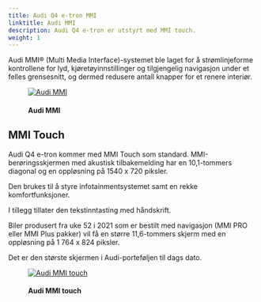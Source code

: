 ```yaml
---
title: Audi Q4 e-tron MMI
linktitle: Audi MMI
description: Audi Q4 e-tron er utstyrt med MMI touch. 
weight: 1
---
```

<!-- markdownlint-disable MD033 -->
Audi MMI® (Multi Media Interface)-systemet ble laget for å strømlinjeforme kontrollene for lyd, kjøretøyinnstillinger og tilgjengelig navigasjon under et felles grensesnitt, og dermed redusere antall knapper for et renere interiør.

<figure>
    <a href="https://media.electrichasgoneaudi.net/multimedia/models/q4-e-tron/technology/uiandoperations/mmi/mmi2.jpg">
        <img src="https://media.electrichasgoneaudi.net/multimedia/models/q4-e-tron/technology/uiandoperations/mmi/mmi2s.jpg"
        class="img-fluid" alt="Audi MMI" title="Audi MMI">
    </a>
    <figcaption><h4>Audi MMI</h4></figcaption>
</figure>

## MMI Touch

Audi Q4 e-tron kommer med MMI Touch som standard. MMI-berøringsskjermen med akustisk tilbakemelding har en 10,1-tommers diagonal og en oppløsning på 1540 x 720 piksler.

Den brukes til å styre infotainmentsystemet samt en rekke komfortfunksjoner.

I tillegg tillater den tekstinntasting med håndskrift.

Biler produsert fra uke 52 i 2021 som er bestilt med navigasjon (MMI PRO eller MMI Plus pakker) vil få en større 11,6-tommers skjerm med en oppløsning på 1 764 x 824 piksler.

Det er den største skjermen i Audi-porteføljen til dags dato.

<figure>
    <a href="https://media.electrichasgoneaudi.net/multimedia/models/q4-e-tron/technology/uiandoperations/mmi/mmi.jpg">
        <img src="https://media.electrichasgoneaudi.net/multimedia/models/q4-e-tron/technology/uiandoperations/mmi/mmis.jpg"
        class="img-fluid" alt="Audi MMI touch" title="Audi MMI touch">
    </a>
    <figcaption><h4>Audi MMI touch</h4></figcaption>
</figure>
